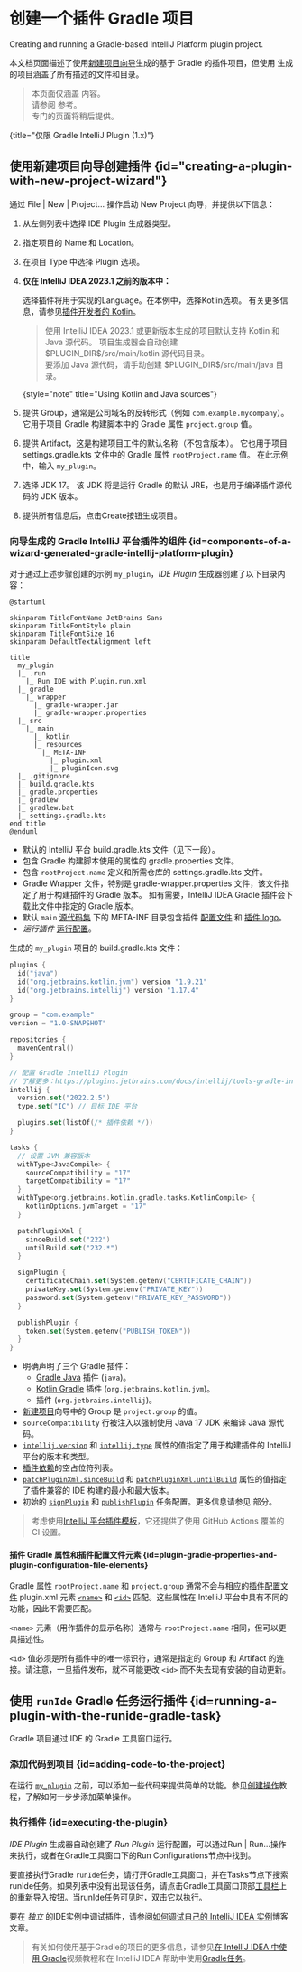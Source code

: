 <!-- Copyright 2000-2024 JetBrains s.r.o. and contributors. Use of this source code is governed by the Apache 2.0 license. -->

# 创建一个插件 Gradle 项目

<link-summary>Creating and running a Gradle-based IntelliJ Platform plugin project.</link-summary>

本文档页面描述了使用[新建项目向导](https://www.jetbrains.com/help/idea/new-project-wizard.html)生成的基于 Gradle 的插件项目，但使用 [](plugin_github_template.md) 生成的项目涵盖了所有描述的文件和目录。

<snippet id="gradle1xOnly">

> 本页面仅涵盖 [](tools_gradle_intellij_plugin.md) 内容。  
> 请参阅 [](tools_intellij_platform_gradle_plugin.md) 参考。  
> 专门的页面将稍后提供。
>
{title="仅限 Gradle IntelliJ Plugin (1.x)"}

</snippet>

## 使用新建项目向导创建插件 {id="creating-a-plugin-with-new-project-wizard"}

<include from="snippets.md" element-id="gradlePluginVersion"/>

<procedure title="创建 IDE 插件" id="create-ide-plugin">

<include from="snippets.md" element-id="pluginDevKitAvailability"/>

通过 <ui-path>File | New | Project...</ui-path> 操作启动 <control>New Project</control> 向导，并提供以下信息：
1. 从左侧列表中选择 <control>IDE Plugin</control> 生成器类型。
2. 指定项目的 <control>Name</control> 和 <control>Location</control>。
3. 在项目 <control>Type</control> 中选择 <control>Plugin</control> 选项。
4. **仅在 IntelliJ IDEA 2023.1 之前的版本中：**

   选择插件将用于实现的<control>Language</control>。在本例中，选择<control>Kotlin</control>选项。
   有关更多信息，请参见[插件开发者的 Kotlin](using_kotlin.md)。

   > 使用 IntelliJ IDEA 2023.1 或更新版本生成的项目默认支持 Kotlin 和 Java 源代码。
   > 项目生成器会自动创建 <path>\$PLUGIN_DIR\$/src/main/kotlin</path> 源代码目录。  
   > 要添加 Java 源代码，请手动创建 <path>\$PLUGIN_DIR\$/src/main/java</path> 目录。
   >
   {style="note" title="Using Kotlin and Java sources"}

5. 提供 <control>Group</control>，通常是公司域名的反转形式（例如 `com.example.mycompany`）。
   它用于项目 Gradle 构建脚本中的 Gradle 属性 `project.group` 值。
6. 提供 <control>Artifact</control>，这是构建项目工件的默认名称（不包含版本）。
   它也用于项目 <path>settings.gradle.kts</path> 文件中的 Gradle 属性 `rootProject.name` 值。
   在此示例中，输入 `my_plugin`。
7. 选择 <control>JDK</control> 17。
   该 JDK 将是运行 Gradle 的默认 JRE，也是用于编译插件源代码的 JDK 版本。

<include from="snippets.md" element-id="apiChangesJavaVersion"/>

8. 提供所有信息后，点击<control>Create</control>按钮生成项目。

</procedure>

### 向导生成的 Gradle IntelliJ 平台插件的组件 {id=components-of-a-wizard-generated-gradle-intellij-platform-plugin}

对于通过上述步骤创建的示例 `my_plugin`，_IDE Plugin_ 生成器创建了以下目录内容：

```plantuml
@startuml

skinparam TitleFontName JetBrains Sans
skinparam TitleFontStyle plain
skinparam TitleFontSize 16
skinparam DefaultTextAlignment left

title
  my_plugin
  |_ .run
    |_ Run IDE with Plugin.run.xml
  |_ gradle
    |_ wrapper
      |_ gradle-wrapper.jar
      |_ gradle-wrapper.properties
  |_ src
    |_ main
      |_ kotlin
      |_ resources
        |_ META-INF
          |_ plugin.xml
          |_ pluginIcon.svg
  |_ .gitignore
  |_ build.gradle.kts
  |_ gradle.properties
  |_ gradlew
  |_ gradlew.bat
  |_ settings.gradle.kts
end title
@enduml
```

* 默认的 IntelliJ 平台 <path>build.gradle.kts</path> 文件（见下一段）。
* 包含 Gradle 构建脚本使用的属性的 <path>gradle.properties</path> 文件。
* 包含 `rootProject.name` 定义和所需仓库的 <path>settings.gradle.kts</path> 文件。
* Gradle Wrapper 文件，特别是 <path>gradle-wrapper.properties</path> 文件，该文件指定了用于构建插件的 Gradle 版本。
  如有需要，IntelliJ IDEA Gradle 插件会下载此文件中指定的 Gradle 版本。
* 默认 `main` [源代码集](https://docs.gradle.org/current/userguide/java_plugin.html#sec:java_project_layout) 下的 <path>META-INF</path> 目录包含插件 [配置文件](plugin_configuration_file.md) 和 [插件 logo](plugin_icon_file.md)。
* _运行插件_ [运行配置](https://www.jetbrains.com/help/idea/run-debug-configuration.html)。

生成的 `my_plugin` 项目的 <path>build.gradle.kts</path> 文件：

```kotlin
plugins {
  id("java")
  id("org.jetbrains.kotlin.jvm") version "1.9.21"
  id("org.jetbrains.intellij") version "1.17.4"
}

group = "com.example"
version = "1.0-SNAPSHOT"

repositories {
  mavenCentral()
}

// 配置 Gradle IntelliJ Plugin
// 了解更多：https://plugins.jetbrains.com/docs/intellij/tools-gradle-intellij-plugin.html
intellij {
  version.set("2022.2.5")
  type.set("IC") // 目标 IDE 平台

  plugins.set(listOf(/* 插件依赖 */))
}

tasks {
  // 设置 JVM 兼容版本
  withType<JavaCompile> {
    sourceCompatibility = "17"
    targetCompatibility = "17"
  }
  withType<org.jetbrains.kotlin.gradle.tasks.KotlinCompile> {
    kotlinOptions.jvmTarget = "17"
  }

  patchPluginXml {
    sinceBuild.set("222")
    untilBuild.set("232.*")
  }

  signPlugin {
    certificateChain.set(System.getenv("CERTIFICATE_CHAIN"))
    privateKey.set(System.getenv("PRIVATE_KEY"))
    password.set(System.getenv("PRIVATE_KEY_PASSWORD"))
  }

  publishPlugin {
    token.set(System.getenv("PUBLISH_TOKEN"))
  }
}
```

* 明确声明了三个 Gradle 插件：
    * [Gradle Java](https://docs.gradle.org/current/userguide/java_plugin.html) 插件 (`java`)。
    * [Kotlin Gradle](https://kotlinlang.org/docs/gradle-configure-project.html#apply-the-plugin) 插件 (`org.jetbrains.kotlin.jvm`)。
    * [](tools_gradle_intellij_plugin.md) 插件 (`org.jetbrains.intellij`)。
* [新建项目](#create-ide-plugin)向导中的 <control>Group</control> 是 `project.group` 的值。
* `sourceCompatibility` 行被注入以强制使用 Java 17 JDK 来编译 Java 源代码。
* [`intellij.version`](tools_gradle_intellij_plugin.md#intellij-extension-version) 和 [`intellij.type`](tools_gradle_intellij_plugin.md#intellij-extension-type) 属性的值指定了用于构建插件的 IntelliJ 平台的版本和类型。
* [插件依赖](tools_gradle_intellij_plugin.md#intellij-extension-plugins)的空占位符列表。
* [`patchPluginXml.sinceBuild`](tools_gradle_intellij_plugin.md#tasks-patchpluginxml-sincebuild) 和 [`patchPluginXml.untilBuild`](tools_gradle_intellij_plugin.md#tasks-patchpluginxml-untilbuild) 属性的值指定了插件兼容的 IDE 构建的最小和最大版本。
* 初始的 [`signPlugin`](tools_gradle_intellij_plugin.md#tasks-signplugin) 和 [`publishPlugin`](tools_gradle_intellij_plugin.md#tasks-publishplugin) 任务配置。更多信息请参见 [](publishing_plugin.md#publishing-plugin-with-gradle) 部分。

> 考虑使用[IntelliJ 平台插件模板](https://github.com/JetBrains/intellij-platform-plugin-template)，它还提供了使用 GitHub Actions 覆盖的 CI 设置。

#### 插件 Gradle 属性和插件配置文件元素 {id=plugin-gradle-properties-and-plugin-configuration-file-elements}

Gradle 属性 `rootProject.name` 和 `project.group` 通常不会与相应的[插件配置文件](plugin_configuration_file.md) <path>plugin.xml</path> 元素 [`<name>`](plugin_configuration_file.md#idea-plugin__name) 和 [`<id>`](plugin_configuration_file.md#idea-plugin__id) 匹配。这些属性在 IntelliJ 平台中具有不同的功能，因此不需要匹配。

`<name>` 元素（用作插件的显示名称）通常与 `rootProject.name` 相同，但可以更具描述性。

`<id>` 值必须是所有插件中的唯一标识符，通常是指定的 <control>Group</control> 和 <control>Artifact</control> 的连接。请注意，一旦插件发布，就不可能更改 `<id>` 而不失去现有安装的自动更新。

## 使用 `runIde` Gradle 任务运行插件 {id=running-a-plugin-with-the-runide-gradle-task}

Gradle 项目通过 IDE 的 Gradle 工具窗口运行。

### 添加代码到项目 {id=adding-code-to-the-project}

在运行 [`my_plugin`](#components-of-a-wizard-generated-gradle-intellij-platform-plugin) 之前，可以添加一些代码来提供简单的功能。参见[创建操作](working_with_custom_actions.md)教程，了解如何一步步添加菜单操作。

### 执行插件 {id=executing-the-plugin}

_IDE Plugin_ 生成器自动创建了 _Run Plugin_ 运行配置，可以通过<ui-path>Run | Run...</ui-path>操作来执行，或者在<control>Gradle</control>工具窗口下的<control>Run Configurations</control>节点中找到。

要直接执行Gradle `runIde`任务，请打开<control>Gradle</control>工具窗口，并在<control>Tasks</control>节点下搜索<control>runIde</control>任务。如果列表中没有出现该任务，请点击Gradle工具窗口顶部[工具栏](https://www.jetbrains.com/help/idea/jetgradle-tool-window.html#gradle_toolbar)上的重新导入按钮。当<control>runIde</control>任务可见时，双击它以执行。

要在 _独立_ 的IDE实例中调试插件，请参阅[如何调试自己的 IntelliJ IDEA 实例](https://medium.com/agorapulse-stories/how-to-debug-your-own-intellij-idea-instance-7d7df185a48d)博客文章。

> 有关如何使用基于Gradle的项目的更多信息，请参见[在 IntelliJ IDEA 中使用 Gradle](https://www.youtube.com/watch?v=6V6G3RyxEMk)视频教程和在 IntelliJ IDEA 帮助中使用[Gradle任务](https://www.jetbrains.com/help/idea/work-with-gradle-tasks.html)。
>
